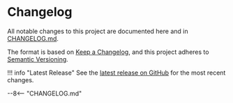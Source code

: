 # Changelog

All notable changes to this project are documented here and in [CHANGELOG.md](https://github.com/Wimonder/injectipy/blob/main/CHANGELOG.md).

The format is based on [Keep a Changelog](https://keepachangelog.com/en/1.0.0/), and this project adheres to [Semantic Versioning](https://semver.org/spec/v2.0.0.html).

!!! info "Latest Release"
    See the [latest release on GitHub](https://github.com/Wimonder/injectipy/releases/latest) for the most recent changes.

--8<-- "CHANGELOG.md"
